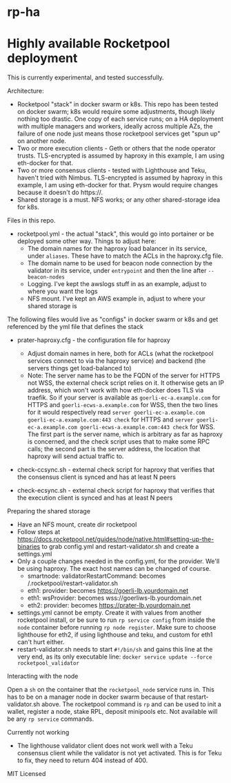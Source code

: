 # rp-ha

Highly available Rocketpool deployment
=======

This is currently experimental, and tested successfully.

Architecture:
- Rocketpool "stack" in docker swarm or k8s. This repo has been tested on docker swarm; k8s would require some adjustments, though likely nothing too drastic. One copy of each service runs; on a HA deployment with multiple managers and workers, ideally across multiple AZs, the failure of one node just means those rocketpool services get "spun up" on another node.
- Two or more execution clients - Geth or others that the node operator trusts. TLS-encrypted is assumed by haproxy in this example, I am using eth-docker for that.
- Two or more consensus clients - tested with Lighthouse and Teku, haven't tried with Nimbus. TLS-encrypted is assumed by haproxy in this example, I am using eth-docker for that. Prysm would require changes because it doesn't do https://.
- Shared storage is a must. NFS works; or any other shared-storage idea for k8s.

Files in this repo.

- rocketpool.yml - the actual "stack", this would go into portainer or be deployed some other way. Things to adjust here:
  - The domain names for the haproxy load balancer in its service, under `aliases`. These have to match the ACLs in the haproxy.cfg file.
  - The domain name to be used for beacon node connection by the validator in its service, under `entrypoint` and then the line after `--beacon-nodes`
  - Logging. I've kept the awslogs stuff in as an example, adjust to where you want the logs
  - NFS mount. I've kept an AWS example in, adjust to where your shared storage is

The following files would live as "configs" in docker swarm or k8s and get referenced by the yml file that defines the stack

- prater-haproxy.cfg - the configuration file for haproxy
  - Adjust domain names in here, both for ACLs (what the rocketpool services connect to via the haproxy service) and backend (the servers things get load-balanced to)
  - Note: The server name has to be the FQDN of the server for HTTPS not WSS, the external check script relies on it. It otherwise gets an IP address, which won't work with how eth-docker does TLS via traefik.
    So if your server is available as `goerli-ec-a.example.com` for HTTPS and `goerli-ecws-a.example.com` for WSS, then the two lines for it would respectively read
    `server goerli-ec-a.example.com goerli-ec-a.example.com:443 check` for HTTPS and `server goerli-ec-a.example.com goerli-ecws-a.example.com:443 check` for WSS. The first part is the server name,
    which is arbitrary as far as haproxy is concerned, and the check script uses that to make some RPC calls; the second part is the server address, the location that haproxy will send actual traffic to.

- check-ccsync.sh - external check script for haproxy that verifies that the consensus client is synced and has at least N peers

- check-ecsync.sh - external check script for haproxy that verifies that the execution client is synced and has at least N peers

Preparing the shared storage

- Have an NFS mount, create dir rocketpool
- Follow steps at https://docs.rocketpool.net/guides/node/native.html#setting-up-the-binaries to grab config.yml and restart-validator.sh and create a settings.yml
- Only a couple changes needed in the config.yml, for the provider. We'll be using haproxy. The exact host names can be changed of course.
  - smartnode: validatorRestartCommand: becomes /.rocketpool/restart-validator.sh 
  - eth1: provider: becomes https://goerli-lb.yourdomain.net
  - eth1: wsProvider: becomes wss://goerliws-lb.yourdomain.net
  - eth2: provider: becomes https://prater-lb.yourdomain.net
- settings.yml cannot be empty. Create it with values from another rocketpool install, or be sure to run `rp service config` from inside the `node` container before running `rp node register`. Make sure to choose lighthouse for eth2, if using lighthouse and teku, and custom for eth1 can't hurt either.
- restart-validator.sh needs to start `#!/bin/sh` and gains this line at the very end, as its only executable line: `docker service update --force rocketpool_validator`

Interacting with the node

Open a `sh` on the container that the `rocketpool_node` service runs in. This has to be on a manager node in docker swarm because of that restart-validator.sh above. The rocketpool command is `rp` and
can be used to init a wallet, register a node, stake RPL, deposit minipools etc. Not available will be any `rp service` commands. 

Currently not working

- The lighthouse validator client does not work well with a Teku consensus client while the validator is not yet activated. This is for Teku to fix, they need to return 404 instead of 400.

MIT Licensed
